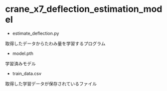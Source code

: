 # crane_x7_deflection_estimation_model

- estimate_deflection.py 

取得したデータからたわみ量を学習するプログラム

- model.pth 

学習済みモデル

- train_data.csv

取得した学習データが保存されているファイル

